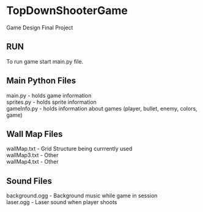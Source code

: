 # TopDownShooterGame

Game Design Final Project

## RUN
To run game start main.py file.

## Main Python Files
main.py - holds game information <br/>
sprites.py - holds sprite information <br/>
gameInfo.py - holds information about games (player, bullet, enemy, colors, game) <br/>

## Wall Map Files
wallMap.txt - Grid Structure being currrently used <br/>
wallMap3.txt - Other <br/>
wallMap4.txt - Other <br/>

## Sound Files
background.ogg - Background music while game in session <br/>
laser.ogg - Laser sound when player shoots

